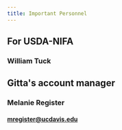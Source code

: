 ```yaml
---
title: Important Personnel
---
```


## For USDA-NIFA
### William Tuck

## Gitta's account manager
### Melanie Register 
#### mregister@ucdavis.edu

